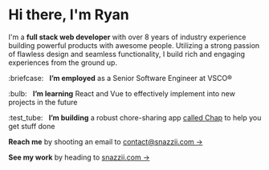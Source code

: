 <h1>Hi there, I'm Ryan</h1>
<p>I'm a <strong>full stack web developer</strong> with over 8 years of industry experience building powerful products with awesome people.  Utilizing a strong passion of flawless design and seamless functionality, I build rich and engaging experiences from the ground up.</p>
<p>:briefcase: &nbsp; <strong>I’m employed</strong> as a Senior Software Engineer at VSCO&reg;</p>
<p>:bulb: &nbsp; <strong>I’m learning</strong> React and Vue to effectively implement into new projects in the future</p>
<p>:test_tube: &nbsp; <strong>I’m building</strong> a robust chore-sharing app <a href="https://www.trychap.com">called Chap</a> to help you get stuff done</p>
<p><strong>Reach me</strong> by shooting an email to <a href="mailto:contact@snazzii.com">contact@snazzii.com &rarr;</a></p>
<p><strong>See my work</strong> by heading to <a href="https://www.snazzii.com">snazzii.com &rarr;</a></p>
